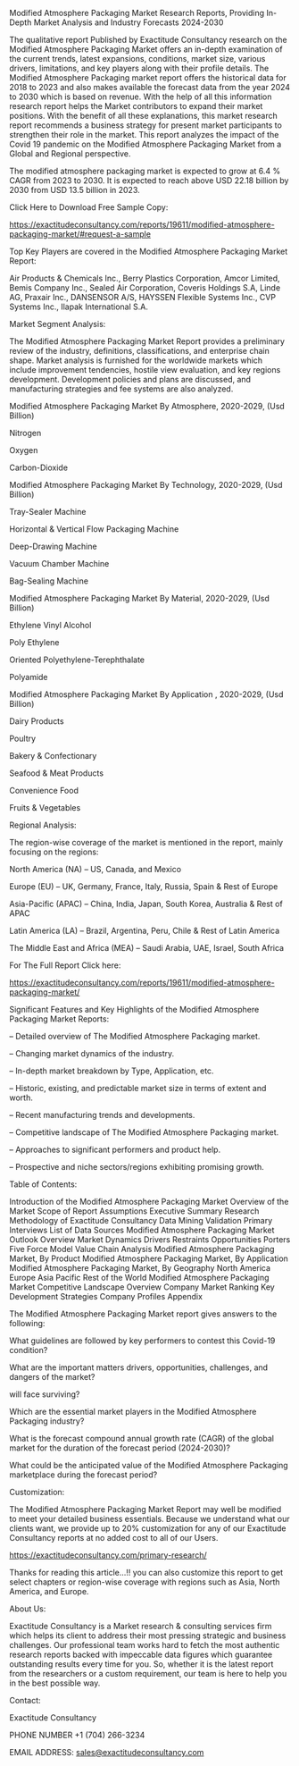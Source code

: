 Modified Atmosphere Packaging Market Research Reports, Providing In-Depth Market Analysis and Industry Forecasts 2024-2030

The qualitative report Published by Exactitude Consultancy research on the Modified Atmosphere Packaging Market offers an in-depth examination of the current trends, latest expansions, conditions, market size, various drivers, limitations, and key players along with their profile details. The Modified Atmosphere Packaging market report offers the historical data for 2018 to 2023 and also makes available the forecast data from the year 2024 to 2030 which is based on revenue. With the help of all this information research report helps the Market contributors to expand their market positions. With the benefit of all these explanations, this market research report recommends a business strategy for present market participants to strengthen their role in the market. This report analyzes the impact of the Covid 19 pandemic on the Modified Atmosphere Packaging Market from a Global and Regional perspective.

The modified atmosphere packaging market is expected to grow at 6.4 % CAGR from 2023 to 2030. It is expected to reach above USD 22.18 billion by 2030 from USD 13.5 billion in 2023.

Click Here to Download Free Sample Copy:

https://exactitudeconsultancy.com/reports/19611/modified-atmosphere-packaging-market/#request-a-sample

Top Key Players are covered in the Modified Atmosphere Packaging Market Report:

Air Products & Chemicals Inc., Berry Plastics Corporation, Amcor Limited, Bemis Company Inc., Sealed Air Corporation, Coveris Holdings S.A, Linde AG, Praxair Inc., DANSENSOR A/S, HAYSSEN Flexible Systems Inc., CVP Systems Inc., Ilapak International S.A.

Market Segment Analysis:

The Modified Atmosphere Packaging Market Report provides a preliminary review of the industry, definitions, classifications, and enterprise chain shape. Market analysis is furnished for the worldwide markets which include improvement tendencies, hostile view evaluation, and key regions development. Development policies and plans are discussed, and manufacturing strategies and fee systems are also analyzed.

Modified Atmosphere Packaging Market By Atmosphere, 2020-2029, (Usd Billion)

Nitrogen

Oxygen

Carbon-Dioxide

Modified Atmosphere Packaging Market By Technology, 2020-2029, (Usd Billion)

Tray-Sealer Machine

Horizontal & Vertical Flow Packaging Machine

Deep-Drawing Machine

Vacuum Chamber Machine

Bag-Sealing Machine

Modified Atmosphere Packaging Market By Material, 2020-2029, (Usd Billion)

Ethylene Vinyl Alcohol

Poly Ethylene

Oriented Polyethylene-Terephthalate

Polyamide

Modified Atmosphere Packaging Market By Application , 2020-2029, (Usd Billion)

Dairy Products

Poultry

Bakery & Confectionary

Seafood & Meat Products

Convenience Food

Fruits & Vegetables

Regional Analysis:

The region-wise coverage of the market is mentioned in the report, mainly focusing on the regions:

North America (NA) – US, Canada, and Mexico

Europe (EU) – UK, Germany, France, Italy, Russia, Spain & Rest of Europe

Asia-Pacific (APAC) – China, India, Japan, South Korea, Australia & Rest of APAC

Latin America (LA) – Brazil, Argentina, Peru, Chile & Rest of Latin America

The Middle East and Africa (MEA) – Saudi Arabia, UAE, Israel, South Africa

For The Full Report Click here:

https://exactitudeconsultancy.com/reports/19611/modified-atmosphere-packaging-market/

Significant Features and Key Highlights of the Modified Atmosphere Packaging Market Reports:

– Detailed overview of The Modified Atmosphere Packaging market.

– Changing market dynamics of the industry.

– In-depth market breakdown by Type, Application, etc.

– Historic, existing, and predictable market size in terms of extent and worth.

– Recent manufacturing trends and developments.

– Competitive landscape of The Modified Atmosphere Packaging market.

– Approaches to significant performers and product help.

– Prospective and niche sectors/regions exhibiting promising growth.

Table of Contents:

Introduction of the Modified Atmosphere Packaging Market
Overview of the Market
Scope of Report
Assumptions
Executive Summary
Research Methodology of Exactitude Consultancy
Data Mining
Validation
Primary Interviews
List of Data Sources
Modified Atmosphere Packaging Market Outlook
Overview
Market Dynamics
Drivers
Restraints
Opportunities
Porters Five Force Model
Value Chain Analysis
Modified Atmosphere Packaging Market, By Product
Modified Atmosphere Packaging Market, By Application
Modified Atmosphere Packaging Market, By Geography
North America
Europe
Asia Pacific
Rest of the World
Modified Atmosphere Packaging Market Competitive Landscape
Overview
Company Market Ranking
Key Development Strategies
Company Profiles
Appendix

The Modified Atmosphere Packaging Market report gives answers to the following:

What guidelines are followed by key performers to contest this Covid-19 condition?

What are the important matters drivers, opportunities, challenges, and dangers of the market?

will face surviving?

Which are the essential market players in the Modified Atmosphere Packaging industry?

What is the forecast compound annual growth rate (CAGR) of the global market for the duration of the forecast period (2024-2030)?

What could be the anticipated value of the Modified Atmosphere Packaging marketplace during the forecast period?

Customization:

The Modified Atmosphere Packaging Market Report may well be modified to meet your detailed business essentials. Because we understand what our clients want, we provide up to 20% customization for any of our Exactitude Consultancy reports at no added cost to all of our Users.

https://exactitudeconsultancy.com/primary-research/

Thanks for reading this article...!! you can also customize this report to get select chapters or region-wise coverage with regions such as Asia, North America, and Europe.

About Us:

Exactitude Consultancy is a Market research & consulting services firm which helps its client to address their most pressing strategic and business challenges. Our professional team works hard to fetch the most authentic research reports backed with impeccable data figures which guarantee outstanding results every time for you. So, whether it is the latest report from the researchers or a custom requirement, our team is here to help you in the best possible way.

Contact:

Exactitude Consultancy

PHONE NUMBER +1 (704) 266-3234

EMAIL ADDRESS: sales@exactitudeconsultancy.com  
